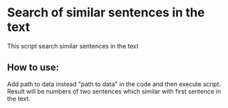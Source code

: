 # Search of similar sentences in the text  

This script search similar sentences in the text  

## How to use:  
  Add path to data instead "path to data" in the code and then execute script. 
  Result will be numbers of two sentences which similar with first sentence in the text.
